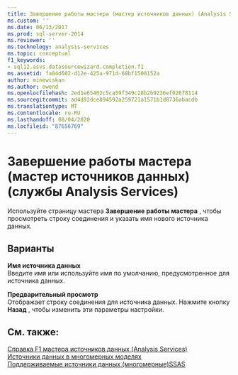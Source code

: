 ```yaml
---
title: Завершение работы мастера (мастер источников данных) (Analysis Services) | Документация Майкрософт
ms.custom: ''
ms.date: 06/13/2017
ms.prod: sql-server-2014
ms.reviewer: ''
ms.technology: analysis-services
ms.topic: conceptual
f1_keywords:
- sql12.asvs.datasourcewizard.completion.f1
ms.assetid: fa04d602-d12e-425a-971d-68bf1500152a
author: minewiskan
ms.author: owend
ms.openlocfilehash: 2ed1e65402c5ca59f349c28b2b9236ef02678114
ms.sourcegitcommit: ad4d92dce894592a259721a1571b1d8736abacdb
ms.translationtype: MT
ms.contentlocale: ru-RU
ms.lasthandoff: 08/04/2020
ms.locfileid: "87656769"
---
```

# <a name="completing-the-wizard-data-source-wizard-analysis-services"></a>Завершение работы мастера (мастер источников данных) (службы Analysis Services)
  Используйте страницу мастера **Завершение работы мастера** , чтобы просмотреть строку соединения и указать имя нового источника данных.  
  
## <a name="options"></a>Варианты  
 **Имя источника данных**  
 Введите имя или используйте имя по умолчанию, предусмотренное для источника данных.  
  
 **Предварительный просмотр**  
 Отображает строку соединения для источника данных. Нажмите кнопку **Назад** , чтобы изменить эти параметры настройки.  
  
## <a name="see-also"></a>См. также:  
 [Справка F1 мастера источников данных &#40;Analysis Services&#41;](data-source-wizard-f1-help-analysis-services.md)   
 [Источники данных в многомерных моделях](multidimensional-models/data-sources-in-multidimensional-models.md)   
 [Поддерживаемые источники данных &#40;многомерные&#41;SSAS](multidimensional-models/supported-data-sources-ssas-multidimensional.md)  
  
  
